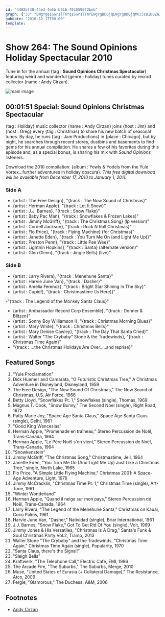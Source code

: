 ```yaml
---
id: "4402bf30-44e3-4e6b-b916-7930590f2beb"
graph: {"33":"EWgYgq1GGr1lTnrq1GGr1lTnrEWgYgBDGjqEWgYgBDGjqMOJ5zBID8Za2vQ3BBZDOYEE7R1jfFcV41OZD1K0HF17AOBJ98JD1K0H4c7sOYnX0DSZJvef4yzRTUSdqi7KoYOZboTet5T9TpzKTiwNEA4KrxrBFHYwBCO69citmsBMsa0s6kp2itUISzWScJTmIvIjcJnMBCKwJZzqKZBAdQUZzqKZBJ98JZzqKZ1lBBjskLPp"}
pubdate: "2010-12-17T00:00"
template: 
---
```






# Show 264: The Sound Opinions Holiday Spectacular 2010

Tune in for the annual {tag : **Sound Opinions Christmas Spectacular**} featuring weird and wonderful {genre : holiday} tunes curated by record collector {name : Andy Cirzan}.

![main image](https://static.soundopinions.org/images/andycirzan.jpg)



## 00:01:51 Special: Sound Opinions Christmas Spectacular

{tag : Holiday} music collector {name : Andy Cirzan} joins {host : Jim} and {host : Greg} every {tag : Christmas} to share his new batch of seasonal tunes. By day, he runs {tag : Jam Productions} in {place : Chicago}, but by night, he searches through record stores, dustbins and basements to find gems for his annual compilation. He shares a few of his favorites during this episode and, as a special bonus, is sharing his mix with *Sound Opinions* listeners.

Download the 2010 compilation: {album : Yowls & Yodels from the Yule Vortex...further adventures in holiday obscura}. *This free digital download will be available from December 17, 2010 to January 1, 2011.*


### Side A

- {artist : The Free Design}, "{track : The Now Sound of Christmas}"
- {artist : Herman Apple}, "{track : Let It Snow}"
- {artist : J.J. Barnes}, "{track : Snow Flake}"
- {artist : Baby Pac Man}, "{track : Snowflakes & Frozen Lakes}"
- {artist : Jimmy McGriff}, "{track : The Christmas Song} (lp version)"
- {artist : Cordell Jackson}, "{track : Rock N Roll Christmas}"
- {artist : Flo Price}, "{track : Flying Machine} (for Christmas)"
- {artist : Janette Eden}, "{track : You Turn Me On (and Light Me Up)}"
- {artist : Preston Penn}, "{track : Little Pee Wee}"
- {artist : Lightnin Hopkins}, "{track : Santa} (alternate version)"
- {artist : Glen Glenn}, "{track : Jingle Bells} (live)"


### Side B

- {artist : Larry Rivera}, "{track : Menehune Santa}"
- {artist : Harvie June Van}, "{track : Dasher}"
- {artist : Amelia Ferencz}, "{track : Bright Star Shining In The Sky}"
- {artist : Cupid!}, "{track : Christmastime (Is Here)}"

-"{track : The Legend of the Monkey Santa Claus}"

- {artist : Ambassador Record Corp Ensemble}, "{track : Donner & Blitzen}"
- {artist : Sonny Boy Williamson I}, "{track : Christmas Morning Blues}"
- {artist : Mary White}, "{track : Christmas Bells}"
- {artist : Mary Denise Cawley}, "{track : The Day That Santa Cried}"
- {artist : Walter "The Crybaby" Stone & the Tradewinds}, "{track : Christmas Time Again}"
- "{track : ...the Christmas Holidays Are Over.....and reprise}"



## Featured Songs

1. "Yule Proclamation"
2. Dick Huemer and Camarata, "O Futuristic Christmas Tree," A Christmas Adventure in Disneyland, Disneyland, 1959
3. The Free Design, "The Now Sound Of Christmas," The Now Sound of Christmas, U.S. Air Force, 1968
4. Betty Lloyd, "Snowflakes Pt. 1," Snowflakes (single), Thomas, 1969
5. Magnus T. Cook, "Snow Bunny," The Second Noel (single), Right Road, 1972
6. Patty Marie Joy, "Space Age Santa Claus," Space Age Santa Claus (single), Delhi, 1961
7. "Good King Wenceslas"
8. Herman Apple, "Promenade en traîneau," Stereo Percussion de Noël, Trans-Canada, 1964
9. Herman Apple, "Le Père Noël s'en vient," Stereo Percussion de Noël, Trans-Canada, 1964
10. "Snowkenstein"
11. Jimmy McGriff, "The Christmas Song," Christmastime, Jell, 1964
12. Janette Eden, "You Turn Me On (And Light Me Up) Just Like a Christmas Tree," single, North Lake, 1965
13. Flo Price, "A Simple Little Flying Machine," Christmas 2001: A Space-Age Adventure, Light, 1979
14. Jimmy McCracklin, "Christmas Time Pt. 1," Christmas Time (single), Art-Tone, 1961
15. "Winter Wonderland"
16. Herman Apple, "Quand il neige sur mon pays," Stereo Percussion de Noël, Trans-Canada, 1964
17. Larry Rivera, "The Legend of the Menehune Santa," Christmas on Kauai, Coco Palms, 1961
18. Harvie June Van, "Dasher," Natividad (single), Briar International, 1961
19. J.J. Barnes, "Snow Flake," Got To Get Rid Of You (single), Volt, 1969
20. Jimmy Jones & His Versatiles, "Christmas Is A Drag," Santa's Funk & Soul Christmas Party Vol.2, Tramp, 2013
21. Walter Stone "The Crybaby" and the Tradewinds, "Christmas Time Again," Christmas Time Again (single), Popularity, 1970
22. "Santa Claus, there's the Signal!"
23. "Sleigh Bells"
24. Kraftwerk, "The Telephone Call," Electric Café, EMI, 1986
25. The Arcade Fire, "The Suburbs," The Suburbs, Merge, 2010
26. Muse, "United States of Eurasia (+ Collateral Damage)," The Resistance, Atco, 2009
27. Fergie, "Glamorous," The Duchess, A&M, 2006



## Footnotes

- [Andy Cirzan](http://www.falalalala.com/tag/andy-cirzan/)